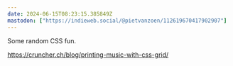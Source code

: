 ```yaml
---
date: 2024-06-15T08:23:15.385849Z
mastodon: ["https://indieweb.social/@pietvanzoen/112619670417902907"]
---
```

Some random CSS fun. 

https://cruncher.ch/blog/printing-music-with-css-grid/
